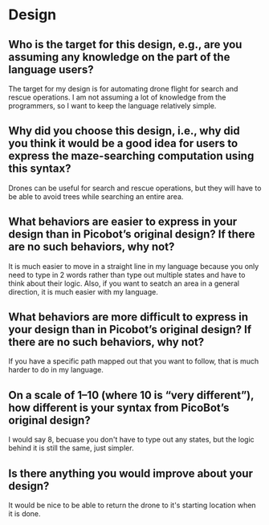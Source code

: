 # Design

## Who is the target for this design, e.g., are you assuming any knowledge on the part of the language users?

The target for my design is for automating drone flight for search and rescue operations. I am not assuming a lot of knowledge from the programmers, so I want to keep the language relatively simple. 

## Why did you choose this design, i.e., why did you think it would be a good idea for users to express the maze-searching computation using this syntax?

Drones can be useful for search and rescue operations, but they will have to be able to avoid trees while searching an entire area. 

## What behaviors are easier to express in your design than in Picobot’s original design?  If there are no such behaviors, why not?

It is much easier to move in a straight line in my language because you only need to type in 2 words rather than type out multiple states and have to think about their logic. Also, if you want to seatch an area in a general direction, it is much easier with my language. 

## What behaviors are more difficult to express in your design than in Picobot’s original design? If there are no such behaviors, why not?

If you have a specific path mapped out that you want to follow, that is much harder to do in my language. 

## On a scale of 1–10 (where 10 is “very different”), how different is your syntax from PicoBot’s original design?

I would say 8, becuase you don't have to type out any states, but the logic behind it is still the same, just simpler. 

## Is there anything you would improve about your design?

It would be nice to be able to return the drone to it's starting location when it is done. 
